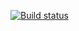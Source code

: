 [![Build status](https://ci.appveyor.com/api/projects/status/4p0gja8njf1ac6ut?svg=true)](https://ci.appveyor.com/project/KiraMatsenko/datechange-31r40)

